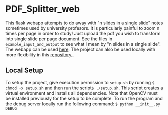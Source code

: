 # PDF_Splitter_web

This flask webapp  attempts to do away with "n slides in a single slide" notes sometimes used by university profesors. It is particularly painful to zoom n times per page in order to study! Just upload the pdf you wish to transform into single slide per page document. See the files in ```example_input_and_output``` to see what I mean by "n slides in a single slide". The webapp can be used [here](http://fixmynotes.com). The project can also be used locally with more flexibility in this [repository.](https://github.com/mariowr2/PDF_Splitter).

## Local Setup
To setup the project, give execution permission to ```setup.sh```  by running ```$ chmod +x setup.sh``` and then run the script```$ ./setup.sh```. This script creates a virtual environment and installs all dependencies. Note that OpenCV must be installed previously for the setup to be complete. To run the program and the debug server locally run the following command:
```$ python __init__.py DEBUG```


